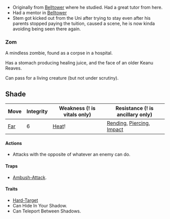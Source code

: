 * Originally from [Belltower](Game/Worlds/Goose/Belltower) where he studied. Had a great tutor from here.
* Had a mentor in [Belltower](Game/Worlds/Goose/Belltower) 
* Stem got kicked out from the Uni after trying to stay even after his parents stopped paying the tuition, caused a scene, he is now kinda avoiding being seen there again.

### Zom
A mindless zombie, found as a corpse in a hospital. 

Has a stomach producing healing juice, and the face of an older Keanu Reaves.

Can pass for a living creature (but not under scrutiny).

## Shade

| Move                          | Integrity | Weakness (! is vitals only)    | Resistance (! is ancillary only)                                                                                 |
| ----------------------------- | --------- | ------------------------------ | ---------------------------------------------------------------------------------------------------------------- |
| [Far](Game/Core/Movement#Far) | 6         | [Heat](Game/Core/Injury#Heat)! | [Rending](Game/Core/Injury#Rending), [Piercing](Game/Core/Injury#Piercing), [Impact](Game/Core/Injury#Impact) |

#### Actions
* Attacks with the opposite of whatever an enemy can do.
#### Traps
* [Ambush-Attack](Game/Core/Blocks/Ambush-Attack).

#### Traits
* [Hard-Target](Game/Core/Blocks/Hard-Target)
* Can Hide In Your Shadow.
* Can Teleport Between Shadows.